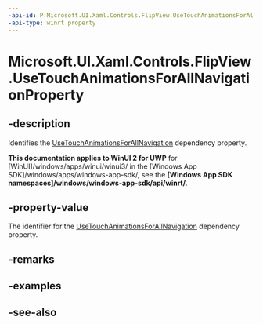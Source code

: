 ```yaml
---
-api-id: P:Microsoft.UI.Xaml.Controls.FlipView.UseTouchAnimationsForAllNavigationProperty
-api-type: winrt property
---
```


<!-- Property syntax
public Windows.UI.Xaml.DependencyProperty UseTouchAnimationsForAllNavigationProperty { get; }
-->

# Microsoft.UI.Xaml.Controls.FlipView.UseTouchAnimationsForAllNavigationProperty

## -description
Identifies the [UseTouchAnimationsForAllNavigation](flipview_usetouchanimationsforallnavigation.md) dependency property.

**This documentation applies to WinUI 2 for UWP** for [WinUI]/windows/apps/winui/winui3/ in the [Windows App SDK]/windows/apps/windows-app-sdk/, see the **[Windows App SDK namespaces]/windows/windows-app-sdk/api/winrt/**.

## -property-value
The identifier for the [UseTouchAnimationsForAllNavigation](flipview_usetouchanimationsforallnavigation.md) dependency property.

## -remarks

## -examples

## -see-also

